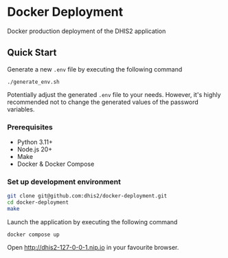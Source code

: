 # Docker Deployment

Docker production deployment of the DHIS2 application

## Quick Start

Generate a new `.env` file by executing the following command

```shell
./generate_env.sh
```

Potentially adjust the generated `.env` file to your needs. However, it's highly recommended not to change the generated values of the password variables.

### Prerequisites

- Python 3.11+
- Node.js 20+
- Make
- Docker & Docker Compose

### Set up development environment

```bash
git clone git@github.com:dhis2/docker-deployment.git
cd docker-deployment
make
```

Launch the application by executing the following command

```shell
docker compose up
```

Open <http://dhis2-127-0-0-1.nip.io> in your favourite browser.
